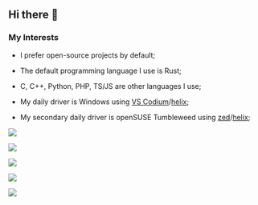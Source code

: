 ## Hi there 👋

### My Interests

- I prefer open-source projects by default;

- The default programming language I use is Rust;

- C, C++, Python, PHP, TS/JS are other languages I use;

- My daily driver is Windows using [VS Codium](https://vscodium.com/)/[helix](https://github.com/helix-editor/helix);

- My secondary daily driver is openSUSE Tumbleweed using [zed](https://zed.dev/)/[helix](https://github.com/helix-editor/helix);


![](https://github-profile-summary-cards.vercel.app/api/cards/profile-details?username=simonsan&theme=github_dark)

![](https://github-profile-summary-cards.vercel.app/api/cards/repos-per-language?username=simonsan&theme=github_dark)

![](https://github-profile-summary-cards.vercel.app/api/cards/most-commit-language?username=simonsan&theme=github_dark)

![](https://github-profile-summary-cards.vercel.app/api/cards/stats?username=simonsan&theme=github_dark)

![](https://github-profile-summary-cards.vercel.app/api/cards/productive-time?username=simonsan&theme=github_dark)



<!--
**simonsan/simonsan** is a ✨ _special_ ✨ repository because its `README.md` (this file) appears on your GitHub profile.

Here are some ideas to get you started:

- 🔭 I’m currently working on ...
- 🌱 I’m currently learning ...
- 👯 I’m looking to collaborate on ...
- 🤔 I’m looking for help with ...
- 💬 Ask me about ...
- 📫 How to reach me: ...
- 😄 Pronouns: ...
- ⚡ Fun fact: ...
-->
